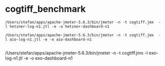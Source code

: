 # cogtiff_benchmark

```
/Users/stefan/apps/apache-jmeter-5.6.3/bin/jmeter -n -t cogtiff.jmx  -l hetzner-log-n1.jtl -e -o hetzner-dashboard-n1
```

```
/Users/stefan/apps/apache-jmeter-5.6.3/bin/jmeter -n -t cogtiff.jmx  -l aio-log-n1.jtl -e -o aio-dashboard-n1


```
/Users/stefan/apps/apache-jmeter-5.6.3/bin/jmeter -n -t cogtiff.jmx  -l exo-log-n1.jtl -e -o exo-dashboard-n1
```
